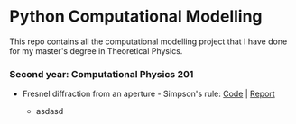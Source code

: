 # Python Computational Modelling
This repo contains all the computational modelling project that I have done for my master's degree in Theoretical Physics.

### Second year: Computational Physics 201

- Fresnel diffraction from an aperture - Simpson's rule: [Code](https://github.com/dazzabaijan/py_comp_model/blob/master/2nd_year/ex_2/dn16018_ex2_code.py) | [Report](https://github.com/dazzabaijan/py_comp_model/blob/master/2nd_year/ex_2/dn16018_ex2_report.pdf)

  - asdasd
